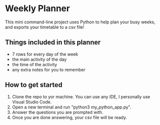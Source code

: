 # Weekly Planner
This mini command-line project uses Python to help plan your busy weeks, and exports your timetable to a csv file!


## Things included in this planner
- 7 rows for every day of the week
- the main activity of the day
- the time of the activity
- any extra notes for you to remember 


## How to get started

1. Clone the repo to yor machine. You can use any IDE, I personally use Visual Studio Code. 
2. Open a new terminal and run "python3 my_python_app.py".
3. Answer the questions you are prompted with.
4. Once you are done answering, your csv file will be ready.
